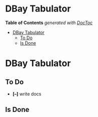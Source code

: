 

# DBay Tabulator


<!-- START doctoc generated TOC please keep comment here to allow auto update -->
<!-- DON'T EDIT THIS SECTION, INSTEAD RE-RUN doctoc TO UPDATE -->
**Table of Contents**  *generated with [DocToc](https://github.com/thlorenz/doctoc)*

- [DBay Tabulator](#dbay-tabulator)
  - [To Do](#to-do)
  - [Is Done](#is-done)

<!-- END doctoc generated TOC please keep comment here to allow auto update -->



# DBay Tabulator

## To Do

* **[–]** write docs

## Is Done
